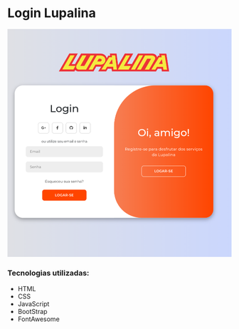 <H1>Login Lupalina</H1>
<img src="./Screenshot_20240801-192034.png" />
<h3>Tecnologias utilizadas: </h3>
<ul>
  <li>HTML</li>
  <li>CSS</li>
  <li>JavaScript</li>
  <li>BootStrap</li>
  <li>FontAwesome</li>
</ul>

